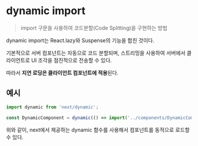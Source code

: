 # dynamic import

> import 구문을 사용하여 코드분할(Code Splitting)을 구현하는 방법

dynamic import는 React.lazy와 Suspense의 기능을 합친 것이다.

기본적으로 서버 컴포넌트는 자동으로 코드 분할되며, 스트리밍을 사용하여 서버에서 클라이언트로 UI 조각을 점진적으로 전송할 수 있다.

따라서 **지연 로딩은 클라이언트 컴포넌트에 적용**된다.

## 예시

```js
import dynamic from 'next/dynamic';

const DynamicComponent = dynamic(() => import('../components/DynamicComponent'));
```

위와 같이, next에서 제공하는 dynamic 함수를 사용해서 컴포넌트를 동적으로 로드할 수 있다.
